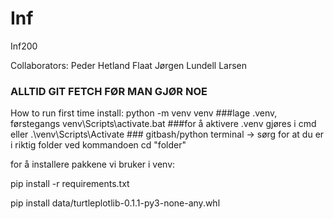 # Inf
Inf200

Collaborators:
Peder Hetland Flaat
Jørgen Lundell Larsen


### ALLTID GIT FETCH FØR MAN GJØR NOE

How to run first time install: 
python -m venv venv ###lage .venv, førstegangs
venv\Scripts\activate.bat ###for å aktivere .venv gjøres i cmd
eller .\venv\Scripts\Activate ### gitbash/python terminal -> sørg for at du er i riktig folder ved kommandoen cd "folder"

for å installere pakkene vi bruker i venv:

pip install -r requirements.txt

pip install data/turtleplotlib-0.1.1-py3-none-any.whl